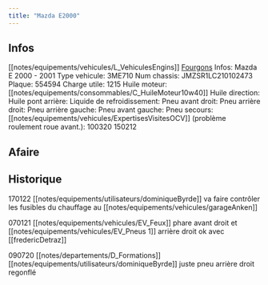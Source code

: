 ```yaml
---
title: "Mazda E2000"
---
```


## Infos
[[notes/equipements/vehicules/L_VehiculesEngins]] [Fourgons](notes/equipements/vehicules/C_Fourgons.md)
Infos: Mazda E 2000 - 2001
Type vehicule: 3ME710
Num chassis: JMZSR1LC210102473
Plaque: 554594
Charge utile: 1215
Huile moteur: [[notes/equipements/consommables/C_HuileMoteur10w40]]
Huile direction:
Huile pont arrière:
Liquide de refroidissement:
Pneu avant droit:
Pneu arrière droit:
Pneu arrière gauche:
Pneu avant gauche:
Pneu secours:
[[notes/equipements/vehicules/ExpertisesVisitesOCV]] (problème roulement roue avant.): 100320 150212

## Afaire 

## Historique
170122 [[notes/equipements/utilisateurs/dominiqueByrde]] va faire contrôler les fusibles du chauffage au [[notes/equipements/vehicules/garageAnken]]

070121 [[notes/equipements/vehicules/EV_Feux]] phare avant droit et [[notes/equipements/vehicules/EV_Pneus 1]] arrière droit ok avec [[fredericDetraz]]

090720 [[notes/departements/D_Formations]] [[notes/equipements/utilisateurs/dominiqueByrde]] juste pneu arrière droit regonflé